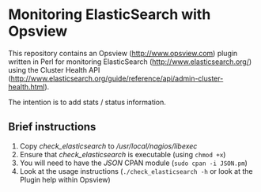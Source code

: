 Monitoring ElasticSearch with Opsview
============================

This repository contains an Opsview (<http://www.opsview.com>) plugin written in Perl for monitoring ElasticSearch (<http://www.elasticsearch.org/>) using the Cluster Health API (<http://www.elasticsearch.org/guide/reference/api/admin-cluster-health.html>).

The intention is to add stats / status information.

Brief instructions
------------------
1. Copy *check_elasticsearch* to */usr/local/nagios/libexec*
2. Ensure that *check_elasticsearch* is executable (using `chmod +x`)
3. You will need to have the *JSON* CPAN module (`sudo cpan -i JSON.pm`)
4. Look at the usage instructions (`./check_elasticsearch -h` or look at the Plugin help within Opsview)

